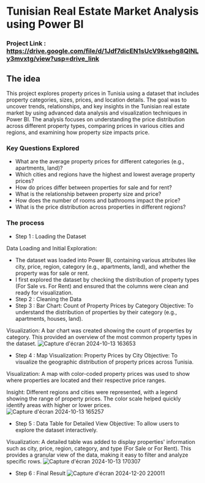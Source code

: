 # Tunisian Real Estate Market Analysis using Power BI

### Project Link : https://drive.google.com/file/d/1Jdf7dicEN1sUcV9ksehg8QlNLy3mvxtg/view?usp=drive_link

## The idea

This project explores property prices in Tunisia using a dataset that includes property categories, sizes, prices, and location details. The goal was to uncover trends, relationships, and key insights in the Tunisian real estate market by using advanced data analysis and visualization techniques in Power BI. The analysis focuses on understanding the price distribution across different property types, comparing prices in various cities and regions, and examining how property size impacts price.

### Key Questions Explored

- What are the average property prices for different categories (e.g., apartments, land)?
- Which cities and regions have the highest and lowest average property prices?
- How do prices differ between properties for sale and for rent?
- What is the relationship between property size and price?
- How does the number of rooms and bathrooms impact the price?
- What is the price distribution across properties in different regions?

### The process

- Step 1 : Loading the Dataset

Data Loading and Initial Exploration:
- The dataset was loaded into Power BI, containing various attributes like city, price, region, category (e.g., apartments, land), and whether the property was for sale or rent.
- I first explored the dataset by checking the distribution of property types (For Sale vs. For Rent) and ensured that the columns were clean and ready for visualization.
- Step 2 : Cleaning the Data
- Step 3 : Bar Chart: Count of Property Prices by Category
        Objective: To understand the distribution of properties by their category (e.g., apartments, houses, land).

Visualization: A bar chart was created showing the count of properties by category. This provided an overview of the most common property types in the dataset.
![Capture d'écran 2024-10-13 163653](https://github.com/user-attachments/assets/3b8cdabb-7442-4362-bcdc-d9b9fad85b2b)

- Step 4 : Map Visualization: Property Prices by City
Objective: To visualize the geographic distribution of property prices across Tunisia.

Visualization: A map with color-coded property prices was used to show where properties are located and their respective price ranges.

Insight: Different regions and cities were represented, with a legend showing the range of property prices. The color scale helped quickly identify areas with higher or lower prices.
![Capture d'écran 2024-10-13 165257](https://github.com/user-attachments/assets/e4e2baed-f1ad-4614-9000-8c9bf3f28327)

- Step 5 :  Data Table for Detailed View
Objective: To allow users to explore the dataset interactively.

Visualization: A detailed table was added to display properties' information such as city, price, region, category, and type (For Sale or For Rent). This provides a granular view of the data, making it easy to filter and analyze specific rows.
![Capture d'écran 2024-10-13 170307](https://github.com/user-attachments/assets/6152bc7b-54fd-49d2-ad1c-c38c4ee05666)

- Step 6 : Final Result
![Capture d'écran 2024-12-20 220011](https://github.com/user-attachments/assets/47467116-f0c0-473f-9dac-5974349b19ee)
